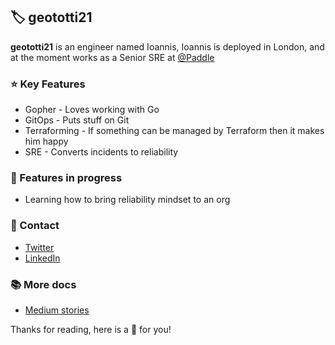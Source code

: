 ## 🏷️ geototti21 

**geototti21** is an engineer named Ioannis, Ioannis is deployed in London, and at the moment works as a Senior SRE at [@Paddle](https://github.com/PaddleHQ)


### ⭐ Key Features
* Gopher - Loves working with Go
* GitOps - Puts stuff on Git
* Terraforming  - If something can be managed by Terraform then it makes him happy 
* SRE - Converts incidents to reliability


### 🚧 Features in progress
* Learning how to bring reliability mindset to an org

### 💬 Contact
* [Twitter](https://twitter.com/geototti21)
* [LinkedIn](https://www.linkedin.com/in/ioannis-georgoulas-88ba4b8b/)
### 📚 More docs
* [Medium stories](https://medium.com/@geototti21)

Thanks for reading, here is a 🍰 for you!
